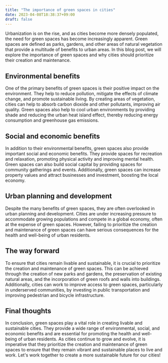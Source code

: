 ```yaml
---
title: "The importance of green spaces in cities"
date: 2023-04-08T18:38:37+09:00
draft: false
---
```


Urbanization is on the rise, and as cities become more densely populated, the need for green spaces has become increasingly apparent. Green spaces are defined as parks, gardens, and other areas of natural vegetation that provide a multitude of benefits to urban areas. In this blog post, we will explore the importance of green spaces and why cities should prioritize their creation and maintenance.

##  Environmental benefits

One of the primary benefits of green spaces is their positive impact on the environment. They help to reduce pollution, mitigate the effects of climate change, and promote sustainable living. By creating areas of vegetation, cities can help to absorb carbon dioxide and other pollutants, improving air quality. Green spaces also help to cool urban environments by providing shade and reducing the urban heat island effect, thereby reducing energy consumption and greenhouse gas emissions.

## Social and economic benefits

In addition to their environmental benefits, green spaces also provide important social and economic benefits. They provide spaces for recreation and relaxation, promoting physical activity and improving mental health. Green spaces can also build social capital by providing spaces for community gatherings and events. Additionally, green spaces can increase property values and attract businesses and investment, boosting the local economy.

## Urban planning and development

Despite the many benefits of green spaces, they are often overlooked in urban planning and development. Cities are under increasing pressure to accommodate growing populations and compete in a global economy, often at the expense of green spaces. However, failing to prioritize the creation and maintenance of green spaces can have serious consequences for the health and well-being of urban residents.

## The way forward

To ensure that cities remain livable and sustainable, it is crucial to prioritize the creation and maintenance of green spaces. This can be achieved through the creation of new parks and gardens, the preservation of existing natural areas, and the incorporation of green roofs and walls into buildings. Additionally, cities can work to improve access to green spaces, particularly in underserved communities, by investing in public transportation and improving pedestrian and bicycle infrastructure.

## Final thoughts

In conclusion, green spaces play a vital role in creating livable and sustainable cities. They provide a wide range of environmental, social, and economic benefits and are essential for promoting the health and well-being of urban residents. As cities continue to grow and evolve, it is imperative that they prioritize the creation and maintenance of green spaces to ensure that they remain vibrant and sustainable places to live and work. Let's work together to create a more sustainable future for our cities!
